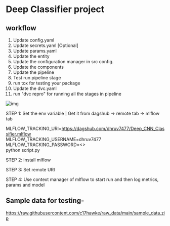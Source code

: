 # Deep Classifier project

## workflow

1. Update config.yaml
2. Update secrets.yaml [Optional]
3. Update params.yaml
4. Update the entity
5. Update the configuration manager in src config.
6. Update the components
7. Update the pipeline
8. Test run pipeline stage
9. run tox for testing your package
10. Update the dvc.yaml
11. run "dvc repro" for running all the stages in pipeline

![img](https://raw.githubusercontent.com/c17hawke/FSDS_NOV_deepCNNClassifier/main/docs/images/Data%20Ingestion%402x%20(1).png)


STEP 1: Set the env variable | Get it from dagshub -> remote tab -> mlflow tab

MLFLOW_TRACKING_URI=https://dagshub.com/dhruv7477/Deep_CNN_Classifier.mlflow \
MLFLOW_TRACKING_USERNAME=dhruv7477 \
MLFLOW_TRACKING_PASSWORD=<> \
python script.py

STEP 2: install mlflow

STEP 3: Set remote URI

STEP 4: Use context manager of mlflow to start run and then log metrics, params and model

## Sample data for testing-

https://raw.githubusercontent.com/c17hawke/raw_data/main/sample_data.zip